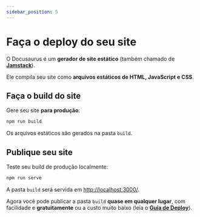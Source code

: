 ```yaml
---
sidebar_position: 5
---
```


# Faça o deploy do seu site

O Docusaurus é um **gerador de site estático** (também chamado de **[Jamstack](https://jamstack.org/)**).

Ele compila seu site como **arquivos estáticos de HTML, JavaScript e CSS**.

## Faça o build do site

Gere seu site **para produção**:

```bash
npm run build
```

Os arquivos estáticos são gerados na pasta `build`.

## Publique seu site

Teste seu build de produção localmente:

```bash
npm run serve
```

A pasta `build` será servida em [http://localhost:3000/](http://localhost:3000/).

Agora você pode publicar a pasta `build` **quase em qualquer lugar**, com facilidade e **gratuitamente** ou a custo muito baixo (leia o **[Guia de Deploy](https://docusaurus.io/docs/deployment)**).
